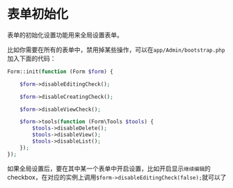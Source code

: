 # 表单初始化

表单的初始化设置功能用来全局设置表单。

比如你需要在所有的表单中，禁用掉某些操作，可以在`app/Admin/bootstrap.php`加入下面的代码：

```php
Form::init(function (Form $form) {

    $form->disableEditingCheck();

    $form->disableCreatingCheck();

    $form->disableViewCheck();

    $form->tools(function (Form\Tools $tools) {
        $tools->disableDelete();
        $tools->disableView();
        $tools->disableList();
    });
});
```

如果全局设置后，要在其中某一个表单中开启设置，比如开启显示`继续编辑`的checkbox，在对应的实例上调用`$form->disableEditingCheck(false);`就可以了